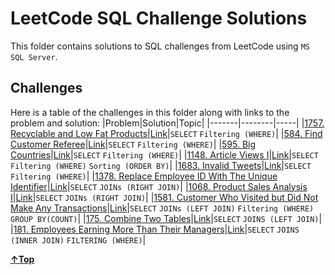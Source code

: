 # LeetCode SQL Challenge Solutions

This folder contains solutions to SQL challenges from LeetCode using `MS SQL Server`.

## Challenges

Here is a table of the challenges in this folder along with links to the problem and solution:
|Problem|Solution|Topic|
|-------|--------|-----|
|[1757. Recyclable and Low Fat Products](https://leetcode.com/problems/recyclable-and-low-fat-products/?envType=study-plan-v2&id=top-sql-50)|[Link](./solutions/1757-recyclable_and_low_fat_products.sql)|`SELECT` `Filtering (WHERE)`|
|[584. Find Customer Referee](https://leetcode.com/problems/find-customer-referee/description/?envType=study-plan-v2&id=top-sql-50)|[Link](./solutions/584-find_customer_refree.sql)|`SELECT` `Filtering (WHERE)`|
|[595. Big Countries](https://leetcode.com/problems/big-countries/description/?envType=study-plan-v2&id=top-sql-50)|[Link](./solutions/595-big_countries.sql)|`SELECT` `Filtering (WHERE)`|
|[1148. Article Views I](https://leetcode.com/problems/article-views-i/?envType=study-plan-v2&id=top-sql-50)|[Link](./solutions/1148-article_views_1.sql)|`SELECT` `Filtering (WHERE)` `Sorting (ORDER BY)`|
|[1683. Invalid Tweets](https://leetcode.com/problems/invalid-tweets/?envType=study-plan-v2&id=top-sql-50)|[Link](./solutions/1683-invalid_tweets.sql)|`SELECT` `Filtering (WHERE)`|
|[1378. Replace Employee ID With The Unique Identifier](https://leetcode.com/problems/replace-employee-id-with-the-unique-identifier/description/?envType=study-plan-v2&id=top-sql-50)|[Link](./solutions/1378-replace_employee_id_with_the_unique_identifier.sql)|`SELECT` `JOINs (RIGHT JOIN)`|
|[1068. Product Sales Analysis I](https://leetcode.com/problems/product-sales-analysis-i/description/?envType=study-plan-v2&id=top-sql-50)|[Link](./solutions/1068-product_sales_analysis_1.sql)|`SELECT` `JOINs (RIGHT JOIN)`|
|[1581. Customer Who Visited but Did Not Make Any Transactions](https://leetcode.com/problems/customer-who-visited-but-did-not-make-any-transactions/description/?envType=study-plan-v2&id=top-sql-50)|[Link](./solutions/1581-customer_who_visited_but_did_not_make_any_transactions.sql)|`SELECT` `JOINs (LEFT JOIN)` `Filtering (WHERE)` `GROUP BY(COUNT)`|
|[175. Combine Two Tables](https://leetcode.com/problems/combine-two-tables/)|[Link](./solutions/175-Combine-Two-Tables.sql)|`SELECT` `JOINS (LEFT JOIN)`|
|[181. Employees Earning More Than Their Managers](https://leetcode.com/problems/employees-earning-more-than-their-managers/)|[Link](./solutions/181-Employees-Earning-More-Than-Their-Managers.sql)|`SELECT` `JOINS (INNER JOIN)` `FILTERING (WHERE)`|

**[&uarr;Top](#leetcode-sql-challenge-solutions)**
